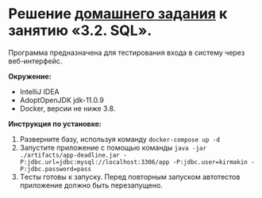 # Решение [домашнего задания](https://github.com/netology-code/aqa-homeworks/tree/aqa4/sql) к занятию «3.2. SQL».  


Программа предназначена для тестирования входа в систему через веб-интерфейс.

**Окружение:**
- IntelliJ IDEA
- AdoptOpenJDK jdk-11.0.9
- Docker, версии не ниже 3.8.

**Инструкция по установке:**
1. Разверните базу, используя команду `docker-compose up -d`
2. Запустите приложение с помощью команды `java -jar ./artifacts/app-deadline.jar -P:jdbc.url=jdbc:mysql://localhost:3306/app -P:jdbc.user=kirmakin -P:jdbc.password=pass`
3. Tесты готовы к запуску. Перед повторным запуском автотестов приложение должно быть перезапущено.
